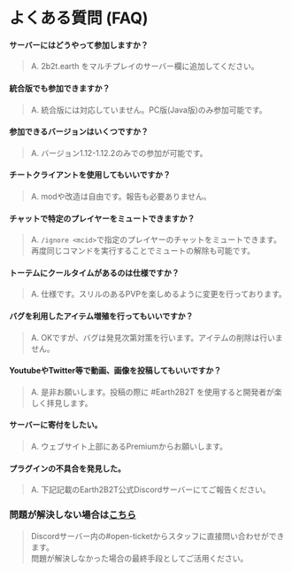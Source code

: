 # よくある質問 (FAQ)
#### サーバーにはどうやって参加しますか？
>A. 2b2t.earth をマルチプレイのサーバー欄に追加してください。

#### 統合版でも参加できますか？
>A. 統合版には対応していません。PC版(Java版)のみ参加可能です。

#### 参加できるバージョンはいくつですか？
>A. バージョン1.12-1.12.2のみでの参加が可能です。

#### チートクライアントを使用してもいいですか？
>A. modや改造は自由です。報告も必要ありません。  

#### チャットで特定のプレイヤーをミュートできますか？
>A. ```/ignore <mcid>```で指定のプレイヤーのチャットをミュートできます。  
  再度同じコマンドを実行することでミュートの解除も可能です。

#### トーテムにクールタイムがあるのは仕様ですか？
>A. 仕様です。スリルのあるPVPを楽しめるように変更を行っております。

#### バグを利用したアイテム増殖を行ってもいいですか？
>A. OKですが、バグは発見次第対策を行います。アイテムの削除は行いません。

#### YoutubeやTwitter等で動画、画像を投稿してもいいですか？
>A. 是非お願いします。投稿の際に #Earth2B2T を使用すると開発者が楽しく拝見します。

#### サーバーに寄付をしたい。
>A. ウェブサイト上部にあるPremiumからお願いします。

#### プラグインの不具合を発見した。
>A. 下記記載のEarth2B2T公式Discordサーバーにてご報告ください。

### 問題が解決しない場合は[こちら](https://discord.com/invite/BAbRphhAgt )
>Discordサーバー内の#open-ticketからスタッフに直接問い合わせができます。  
>問題が解決しなかった場合の最終手段としてご活用ください。
